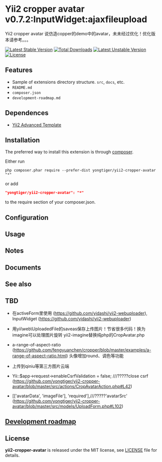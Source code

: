 # Yii2 cropper avatar v0.7.2:InputWidget:ajaxfileupload

Yii2 cropper avatar 说仿造copper的demo中的avatar，未未经过优化！优化版本请参考。。。

[![Latest Stable Version](https://poser.pugx.org/yongtiger/yii2-cropper-avatar/v/stable)](https://packagist.org/packages/yongtiger/yii2-cropper-avatar)
[![Total Downloads](https://poser.pugx.org/yongtiger/yii2-cropper-avatar/downloads)](https://packagist.org/packages/yongtiger/yii2-cropper-avatar) 
[![Latest Unstable Version](https://poser.pugx.org/yongtiger/yii2-cropper-avatar/v/unstable)](https://packagist.org/packages/yongtiger/yii2-cropper-avatar)
[![License](https://poser.pugx.org/yongtiger/yii2-cropper-avatar/license)](https://packagist.org/packages/yongtiger/yii2-cropper-avatar)


## Features

* Sample of extensions directory structure. `src`, `docs`, etc.
* `README.md`
* `composer.json`
* `development-roadmap.md`

## Dependences

* [Yii2 Advanced Template](https://github.com/yiisoft/yii2-app-advanced)


## Installation   

The preferred way to install this extension is through [composer](http://getcomposer.org/download/).

Either run

```
php composer.phar require --prefer-dist yongtiger/yii2-cropper-avatar "*"
```

or add

```json
"yongtiger/yii2-cropper-avatar": "*"
```

to the require section of your composer.json.


## Configuration


## Usage


## Notes


## Documents


## See also


## TBD
* 在activeForm里使用 (https://github.com/yidashi/yii2-webuploader), InputWidget (https://github.com/yidashi/yii2-webuploader)
* 用yii\web\UploadedFile的saveas保存上传图片！节省很多代码！换为imagine可以处理图片旋转
yii2-imagine替换纯php的CropAvatar.php
* a-range-of-aspect-ratio (https://github.com/fengyuanchen/cropper/blob/master/examples/a-range-of-aspect-ratio.html)
头像增加round、调色等功能
* 上传到qiniu等第三方图片云端

* Yii::$app->request->enableCsrfValidation = false;    ///?????close csrf (https://github.com/yongtiger/yii2-cropper-avatar/blob/master/src/actions/CropAvatarAction.php#L42)
* [['avatarData', 'imageFile'], 'required'],///?????'avatarSrc' (https://github.com/yongtiger/yii2-cropper-avatar/blob/master/src/models/UploadForm.php#L102)




## [Development roadmap](doc/development-roadmap.md)


## License 
**yii2-cropper-avatar** is released under the MIT license, see [LICENSE](https://opensource.org/licenses/MIT) file for details.